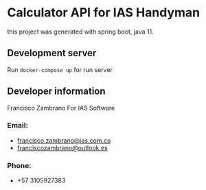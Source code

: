 # Calculator API for IAS Handyman

this project was generated with spring boot, java 11.

## Development server

Run `docker-compose up` for run server

## Developer information

Francisco Zambrano
For IAS Software

### Email:
- francisco.zambrano@ias.com.co
- franciscozambrano@outlook.es

### Phone:
- +57 3105927383